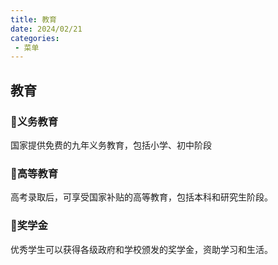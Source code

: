 ```yaml
---
title: 教育
date: 2024/02/21
categories:
 - 菜单
---
```


## 教育

### 🥏义务教育
国家提供免费的九年义务教育，包括小学、初中阶段

### 🥏高等教育
高考录取后，可享受国家补贴的高等教育，包括本科和研究生阶段。

### 🥏奖学金
优秀学生可以获得各级政府和学校颁发的奖学金，资助学习和生活。
